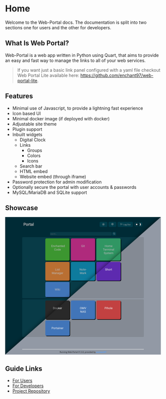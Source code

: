 # Home
Welcome to the Web-Portal docs. The documentation is split into two sections one for users and the other for developers.

## What Is Web Portal?
Web-Portal is a web app written in Python using Quart, that aims to provide an easy and fast way to manage the links to all of your web services.

> If you want just a basic link panel configured with a yaml file checkout Web Portal Lite available here: <https://github.com/enchant97/web-portal-lite>.

## Features
- Minimal use of Javascript, to provide a lightning fast experience
- Icon based UI
- Minimal docker image (if deployed with docker)
- Adjustable site theme
- Plugin support
- Inbuilt widgets
  - Digital Clock
  - Links
    - Groups
    - Colors
    - Icons
  - Search bar
  - HTML embed
  - Website embed (through iframe)
- Password protection for admin modification
- Optionally secure the portal with user accounts & passwords
- MySQL/MariaDB and SQLite support

## Showcase
[![web-portal showcase image, showing dark and light themes](assets/portal-view.png)](assets/portal-view.png)

## Guide Links
- [For Users](users/index.md)
- [For Developers](developers/index.md)
- [Project Repository](https://github.com/enchant97/web-portal)
